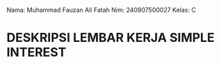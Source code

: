 Nama: Muhammad Fauzan Ali Fatah
Nim: 240907500027
Kelas: C

# DESKRIPSI LEMBAR KERJA SIMPLE INTEREST
